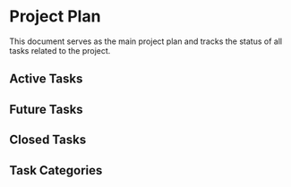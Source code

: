 # Project Plan

This document serves as the main project plan and tracks the status of all tasks related to the project.

## Active Tasks

## Future Tasks

## Closed Tasks

## Task Categories
